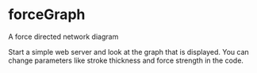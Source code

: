 # forceGraph
A force directed network diagram

Start a simple web server and look at the graph that is displayed. 
You can change parameters like stroke thickness and force strength in the code.
